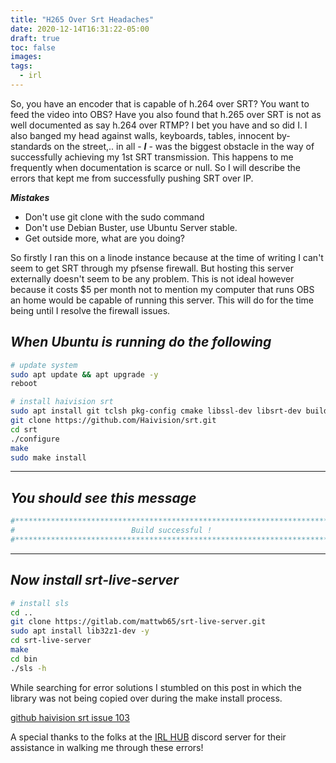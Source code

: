 ```yaml
---
title: "H265 Over Srt Headaches"
date: 2020-12-14T16:31:22-05:00
draft: true
toc: false
images:
tags:
  - irl
---
```


So, you have an encoder that is capable of h.264 over SRT? You want to feed the video into OBS? Have you also found that h.265 over SRT is not as well documented as say h.264 over RTMP? I bet you have and so did I. I also banged my head against walls, keyboards, tables, innocent by-standards on the street,.. in all - ***I*** - was the biggest obstacle in the way of successfully achieving my 1st SRT transmission. This happens to me frequently when documentation is scarce or null. So I will describe the errors that kept me from successfully pushing SRT over IP.

***Mistakes***

- Don't use git clone with the sudo command
- Don't use Debian Buster, use Ubuntu Server stable.
- Get outside more, what are you doing?  

So firstly I ran this on a linode instance because at the time of writing I can't seem to get SRT through my pfsense firewall. But hosting this server externally doesn't seem to be any problem. This is not ideal however because it costs $5 per month not to mention my computer that runs OBS an home would be capable of running this server. This will do for the time being until I resolve the firewall issues.

***When Ubuntu is running do the following***
---

```bash
# update system
sudo apt update && apt upgrade -y
reboot

# install haivision srt
sudo apt install git tclsh pkg-config cmake libssl-dev libsrt-dev build-essential -y
git clone https://github.com/Haivision/srt.git
cd srt
./configure
make
sudo make install
```

---
***You should see this message***
---


```bash
#******************************************************************************#
#                          Build successful !                                  #
#******************************************************************************#
```

---
***Now install srt-live-server***
---


```bash
# install sls
cd ..
git clone https://gitlab.com/mattwb65/srt-live-server.git
sudo apt install lib32z1-dev -y
cd srt-live-server
make
cd bin
./sls -h
```

While searching for error solutions I stumbled on this post in which the library was not being copied over during the make install process.

[github haivision srt issue 103](https://github.com/Haivision/srt/issues/103)

A special thanks to the folks at the [IRL HUB](https://www.irlhub.net) discord server for their assistance in walking me through these errors!
